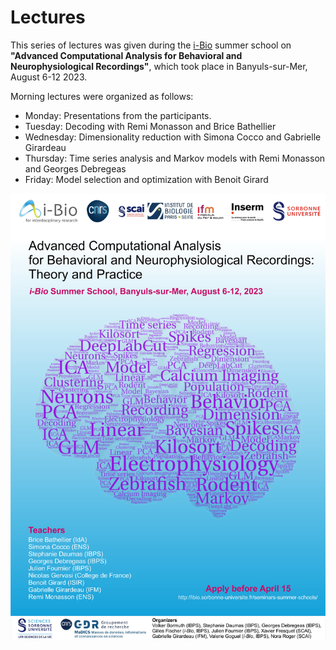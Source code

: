 # Lectures
This series of lectures was given during the [i-Bio](http://ibio.sorbonne-universite.fr/) summer school on **"Advanced Computational Analysis for Behavioral and Neurophysiological Recordings"**, which took place in Banyuls-sur-Mer, August 6-12 2023.

Morning lectures were organized as follows:
* Monday: Presentations from the participants.
* Tuesday: Decoding with Remi Monasson and Brice Bathellier
* Wednesday: Dimensionality reduction with Simona Cocco and Gabrielle Girardeau
* Thursday: Time series analysis and Markov models with Remi Monasson and Georges Debregeas
* Friday: Model selection and optimization with Benoit Girard

![Summer school flyer](https://github.com/i-Bio-Summer-School-2023/Lectures/blob/main/i-Bio-2023-Summer-School-Advanced-Processing-Tools-for-Behavioral-and-Neurophysiological-Recordings.jpg)

